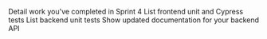 Detail work you've completed in Sprint 4
List frontend unit and Cypress tests
List backend unit tests
Show updated documentation for your backend API 
